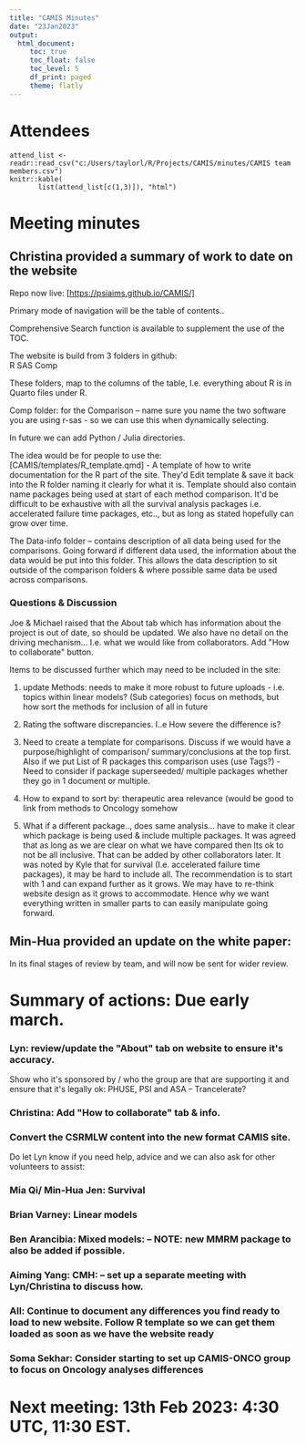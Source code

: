 ```yaml
---
title: "CAMIS Minutes"
date: "23Jan2023"
output:
  html_document: 
     toc: true
     toc_float: false
     toc_level: 5
     df_print: paged
     theme: flatly
---
```


# Attendees
```{r list_attend, echo=FALSE, message=FALSE}
attend_list <- readr::read_csv("c:/Users/taylorl/R/Projects/CAMIS/minutes/CAMIS team members.csv")
knitr::kable(
       list(attend_list[c(1,3)]), "html")
```

# Meeting minutes  


## Christina provided a summary of work to date on the website 

Repo now live: [https://psiaims.github.io/CAMIS/]

Primary mode of navigation will be the table of contents.. 

Comprehensive Search function is available to supplement the use of the TOC. 

The website is build from 3 folders in github:   
R 
SAS 
Comp  

These folders, map to the columns of the table, I.e. everything about R is in Quarto files under R. 

Comp folder:  for the Comparison – name sure you name the two software you are using r-sas  -  so we can use this when dynamically selecting. 

In future we can add Python / Julia directories. 

The idea would be for people to use the:   [CAMIS/templates/R_template.qmd]  -  A template of how to write documentation for the R part of the site.   They'd Edit template & save it back into the R folder naming it clearly for what it is.  Template should also contain name packages being used at start of each method comparison.  It'd be difficult to be exhaustive with all the survival analysis packages i.e. accelerated failure time packages, etc.., but as long as stated hopefully can grow over time. 

The Data-info folder – contains description of all data being used for the comparisons.  Going forward if different data used, the information about the data would be put into this folder.   This allows the data description to sit outside of the comparison folders & where possible same data be used across comparisons. 

### Questions & Discussion 

Joe & Michael raised that the About tab which has information about the project is out of date, so should be updated.   We also have no detail on the driving mechanism... I.e. what we would like from collaborators.    Add "How to collaborate" button. 

Items to be discussed further which may need to be included in the site: 

1. update Methods: needs to make it more robust to future uploads - i.e. topics within linear models?  (Sub categories) focus on methods, but how sort the methods for inclusion of all in future 

1. Rating the software discrepancies. I..e  How severe the difference is?  

1. Need to create a template for comparisons.  Discuss if we would have a purpose/highlight of comparison/ summary/conclusions at the top first.  Also if we put List of R packages this comparison uses (use Tags?) - Need to consider if package superseeded/ multiple packages whether they go in 1 document or multiple. 

1. How to expand to sort by: therapeutic area relevance (would be good to link from methods to Oncology somehow 

1. What if a different package.., does same analysis...  have to make it clear which package is being used & include multiple packages.  It was agreed that as long as we are clear on what we have compared then Its ok to not be all inclusive. That can be added by other collaborators later.  It was noted by Kyle that for survival (I.e. accelerated failure time packages), it may be hard to include all. The recommendation is to start with 1 and can expand further as it grows. We may have to re-think website design as it grows to accommodate.  Hence why we want everything written in smaller parts to can easily manipulate going forward. 

## Min-Hua provided an update on the white paper:   

In its final stages of review by team, and will now be sent for wider review. 

# Summary of actions:  Due early march. 


### Lyn: review/update the "About" tab on website to ensure it's accuracy.

Show who it's sponsored by / who the group are that are supporting it and ensure that it's legally ok: PHUSE, PSI and ASA – Trancelerate?  

### Christina: Add "How to collaborate" tab & info. 

### Convert the CSRMLW content into the new format CAMIS site. 

Do let Lyn know if you need help, advice and we can also ask for other volunteers to assist: 


### Mia Qi/ Min-Hua Jen:  Survival  


### Brian Varney: Linear models 

### Ben Arancibia:  Mixed models: – NOTE: new MMRM package to also be added if possible. 

### Aiming Yang: CMH:  – set up a separate meeting with Lyn/Christina to discuss how. 

### All: Continue to document any differences you find ready to load to new website.  Follow R template so we can get them loaded as soon as we have the website ready 

### Soma Sekhar: Consider starting to set up CAMIS-ONCO group to focus on Oncology analyses differences 

# Next meeting: 13th Feb 2023: 4:30 UTC, 11:30 EST.
